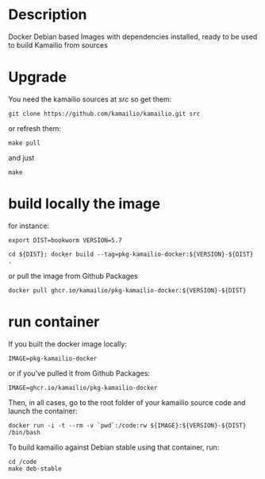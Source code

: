 # Description

Docker Debian based Images with dependencies installed, ready to be used
to build Kamailio from sources

# Upgrade

You need the kamailio sources at _src_ so get them:

```
git clone https://github.com/kamailio/kamailio.git src
```

or refresh them:

```
make pull
```

and just
```
make
```

# build locally the image
for instance:
```
export DIST=bookworm VERSION=5.7
```
```
cd ${DIST}; docker build --tag=pkg-kamailio-docker:${VERSION}-${DIST} .
```

or pull the image from Github Packages

```
docker pull ghcr.io/kamailio/pkg-kamailio-docker:${VERSION}-${DIST}
```
# run container

If you built the docker image locally:
```
IMAGE=pkg-kamailio-docker
```
or if you've pulled it from Github Packages:
```
IMAGE=ghcr.io/kamailio/pkg-kamailio-docker
```


Then, in all cases, go to the root folder of your kamailio source code and launch the container:
```
docker run -i -t --rm -v `pwd`:/code:rw ${IMAGE}:${VERSION}-${DIST} /bin/bash
```

To build kamailio against Debian stable using that container, run:
```
cd /code
make deb-stable
```
